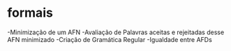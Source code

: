 # formais

-Minimização de um AFN
-Avaliação de Palavras aceitas e rejeitadas desse AFN minimizado
-Criação de Gramática Regular
-Igualdade entre AFDs
